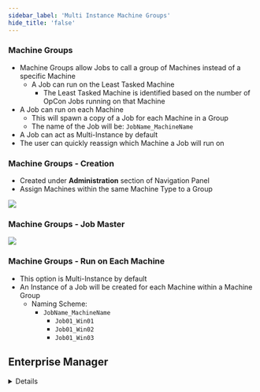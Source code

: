 ```yaml
---
sidebar_label: 'Multi Instance Machine Groups'
hide_title: 'false'
---
```


<head>
  <meta name="robots" content="noindex, nofollow" />
</head>

### Machine Groups

* Machine Groups allow Jobs to call a group of Machines instead of a specific Machine
    * A Job can run on the Least Tasked Machine
        * The Least Tasked Machine is identified based on the number of OpCon Jobs running on that Machine
* A Job can run on each Machine
    * This will spawn a copy of a Job for each Machine in a Group
    * The name of the Job will be: ```JobName_MachineName```
* A Job can act as Multi-Instance by default
* The user can quickly reassign which Machine a Job will run on

### Machine Groups - Creation

* Created under **Administration** section of Navigation Panel
* Assign Machines within the same Machine Type to a Group 

![](../static/imgadvanced/Machine_Group_Adv_SM.png)

### Machine Groups - Job Master

![](../static/imgadvanced/Machine_Group_Master_Job_Adv_SM.png)

### Machine Groups - Run on Each Machine

* This option is Multi-Instance by default
* An Instance of a Job will be created for each Machine within a Machine Group
    * Naming Scheme:
        *  ```JobName_MachineName```
            * ```Job01_Win01```
            * ```Job01_Win02```
            * ```Job01_Win03```


## Enterprise Manager

<details>

#### Machine Groups

* Machine Groups allow Jobs to call a group of Machines instead of a specific Machine
    * A Job can run on the Least Tasked Machine
        * The Least Tasked Machine is identified based on the number of OpCon Jobs running on that Machine
* A Job can run on each Machine
    * This will spawn a copy of a Job for each Machine in a Group
    * The name of the Job will be: ```JobName_MachineName```
* A Job can act as Multi-Instance by default
* The user can quickly reassign which Machine a Job will run on

#### Machine Groups - Creation

* Created under **Administration** section of Navigation Panel
* Assign Machines within the same Machine Type to a Group 

![](../static/imgadvanced/MachineGroupCreate.png)

#### Machine Groups - Job Master

![](../static/imgadvanced/MachineGroupJobMaster.png)

#### Machine Groups - Run on Each Machine

* This option is Multi-Instance by default
* An Instance of a Job will be created for each Machine within a Machine Group
    * Naming Scheme:
        *  ```JobName_MachineName```
        *  ```Job01_Win01```

![](../static/imgadvanced/MachineGroups.png)

</details>